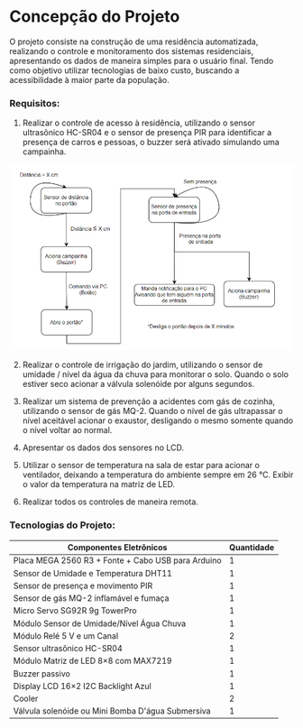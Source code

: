 # Concepção do Projeto

O projeto consiste na construção de uma residência automatizada, realizando o controle e monitoramento dos sistemas residenciais, apresentando os dados de maneira simples para o usuário final. Tendo como objetivo utilizar tecnologias de baixo custo, buscando a acessibilidade à maior parte da população.

### Requisitos:

1. Realizar o controle de acesso à residência, utilizando o sensor ultrasônico HC-SR04 e o sensor de presença PIR para identificar a presença de carros e pessoas, o buzzer será ativado simulando uma campainha.

![](./figuras/fluxograma_areaexterna.png)

2. Realizar o controle de irrigação do jardim, utilizando o sensor de umidade / nível da água da chuva para monitorar o solo. Quando o solo estiver seco acionar a válvula solenóide por alguns segundos.

3. Realizar um sistema de prevenção a acidentes com gás de cozinha, utilizando o sensor de gás MQ-2. Quando o nível de gás ultrapassar o nível aceitável acionar o exaustor, desligando o mesmo somente quando o nível voltar ao normal.

4. Apresentar os dados dos sensores no LCD.

5. Utilizar o sensor de temperatura na sala de estar para acionar o ventilador, deixando a temperatura do ambiente sempre em 26 °C. Exibir o valor da temperatura na matriz de LED. 

6. Realizar todos os controles de maneira remota.

### Tecnologias do Projeto:

|  Componentes Eletrônicos                           | Quantidade |
| -------------------------------------------------- | ---------- |
| Placa MEGA 2560 R3 + Fonte + Cabo USB para Arduino |      1     |
| Sensor de Umidade e Temperatura DHT11 |      1     |
| Sensor de presença e movimento PIR |      1     |
| Sensor de gás MQ-2 inflamável e fumaça |      1     |
| Micro Servo SG92R 9g TowerPro |      1     |
| Módulo Sensor de Umidade/Nível Água Chuva |      1     |
| Módulo Relé 5 V e um Canal |      2     |
| Sensor ultrasônico HC-SR04 |      1     |
| Módulo Matriz de LED 8×8 com MAX7219 |      1     |
| Buzzer passivo |      1     |
| Display LCD 16×2 I2C Backlight Azul |      1     |
| Cooler |      2     |
| Válvula solenóide ou Mini Bomba D'água Submersiva |      1     |




